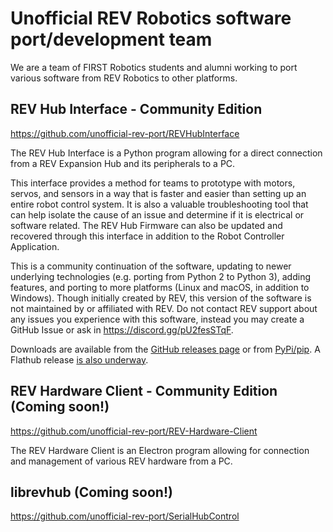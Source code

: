 # Unofficial REV Robotics software port/development team
We are a team of FIRST Robotics students and alumni working to port various software from REV Robotics to other platforms. 

## REV Hub Interface - Community Edition
https://github.com/unofficial-rev-port/REVHubInterface

The REV Hub Interface is a Python program allowing for a direct connection from a REV Expansion Hub and its peripherals to a PC.

This interface provides a method for teams to prototype with motors, servos, and sensors in a way that is faster and easier than setting up an entire robot control system. It is also a valuable troubleshooting tool that can help isolate the cause of an issue and determine if it is electrical or software related. The REV Hub Firmware can also be updated and recovered through this interface in addition to the Robot Controller Application.

This is a community continuation of the software, updating to newer underlying technologies (e.g. porting from Python 2 to Python 3), adding features, and porting to more platforms (Linux and macOS, in addition to Windows). Though initially created by REV, this version of the software is not maintained by or affiliated with REV. Do not contact REV support about any issues you experience with this software, instead you may create a GitHub Issue or ask in https://discord.gg/pU2fesSTqF.

Downloads are available from the [GitHub releases page](https://github.com/unofficial-rev-port/REVHubInterface/releases) or from [PyPi/pip](https://pypi.org/project/REVHubInterface/). A Flathub release [is also underway](https://github.com/flathub/flathub/pull/5224).

## REV Hardware Client - Community Edition (Coming soon!)
https://github.com/unofficial-rev-port/REV-Hardware-Client

The REV Hardware Client is an Electron program allowing for connection and management of various REV hardware from a PC. 

## librevhub (Coming soon!)
https://github.com/unofficial-rev-port/SerialHubControl

